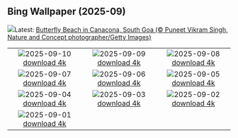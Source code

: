 ## Bing Wallpaper (2025-09)
![](https://www.bing.com/th?id=OHR.ButterflyBeach_EN-IN0695823552_UHD.jpg&w=1000)Latest: [Butterfly Beach in Canacona, South Goa (© Puneet Vikram Singh, Nature and Concept photographer/Getty Images)](https://www.bing.com/th?id=OHR.ButterflyBeach_EN-IN0695823552_UHD.jpg)

|      |      |      |
| :----: | :----: | :----: |
|![](https://www.bing.com/th?id=OHR.YorkshireHay_EN-IN0275886002_UHD.jpg&pid=hp&w=384&h=216&rs=1&c=4)2025-09-10 [download 4k](https://www.bing.com/th?id=OHR.YorkshireHay_EN-IN0275886002_UHD.jpg)|![](https://www.bing.com/th?id=OHR.SwissSquirrel_EN-IN0066763187_UHD.jpg&pid=hp&w=384&h=216&rs=1&c=4)2025-09-09 [download 4k](https://www.bing.com/th?id=OHR.SwissSquirrel_EN-IN0066763187_UHD.jpg)|![](https://www.bing.com/th?id=OHR.OrchardLibrary_EN-IN9883780906_UHD.jpg&pid=hp&w=384&h=216&rs=1&c=4)2025-09-08 [download 4k](https://www.bing.com/th?id=OHR.OrchardLibrary_EN-IN9883780906_UHD.jpg)|
|![](https://www.bing.com/th?id=OHR.BlueGdansk_EN-IN9703793186_UHD.jpg&pid=hp&w=384&h=216&rs=1&c=4)2025-09-07 [download 4k](https://www.bing.com/th?id=OHR.BlueGdansk_EN-IN9703793186_UHD.jpg)|![](https://www.bing.com/th?id=OHR.SunsetPier_EN-IN9369889790_UHD.jpg&pid=hp&w=384&h=216&rs=1&c=4)2025-09-06 [download 4k](https://www.bing.com/th?id=OHR.SunsetPier_EN-IN9369889790_UHD.jpg)|![](https://www.bing.com/th?id=OHR.BoatraceOnam_EN-IN9170886628_UHD.jpg&pid=hp&w=384&h=216&rs=1&c=4)2025-09-05 [download 4k](https://www.bing.com/th?id=OHR.BoatraceOnam_EN-IN9170886628_UHD.jpg)|
|![](https://www.bing.com/th?id=OHR.WrestlingBears_EN-IN9132458412_UHD.jpg&pid=hp&w=384&h=216&rs=1&c=4)2025-09-04 [download 4k](https://www.bing.com/th?id=OHR.WrestlingBears_EN-IN9132458412_UHD.jpg)|![](https://www.bing.com/th?id=OHR.TrulliHouses_EN-IN4494179096_UHD.jpg&pid=hp&w=384&h=216&rs=1&c=4)2025-09-03 [download 4k](https://www.bing.com/th?id=OHR.TrulliHouses_EN-IN4494179096_UHD.jpg)|![](https://www.bing.com/th?id=OHR.DeadvleiTrees_EN-IN4217239314_UHD.jpg&pid=hp&w=384&h=216&rs=1&c=4)2025-09-02 [download 4k](https://www.bing.com/th?id=OHR.DeadvleiTrees_EN-IN4217239314_UHD.jpg)|
|![](https://www.bing.com/th?id=OHR.PerseidsPine_EN-IN9650707879_UHD.jpg&pid=hp&w=384&h=216&rs=1&c=4)2025-09-01 [download 4k](https://www.bing.com/th?id=OHR.PerseidsPine_EN-IN9650707879_UHD.jpg)|